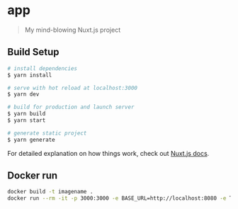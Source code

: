 # app

> My mind-blowing Nuxt.js project

## Build Setup

```bash
# install dependencies
$ yarn install

# serve with hot reload at localhost:3000
$ yarn dev

# build for production and launch server
$ yarn build
$ yarn start

# generate static project
$ yarn generate
```

For detailed explanation on how things work, check out [Nuxt.js docs](https://nuxtjs.org).

## Docker run

```sh
docker build -t imagename .
docker run --rm -it -p 3000:3000 -e BASE_URL=http://localhost:8080 -e TEST_ENV=test imagename
```
